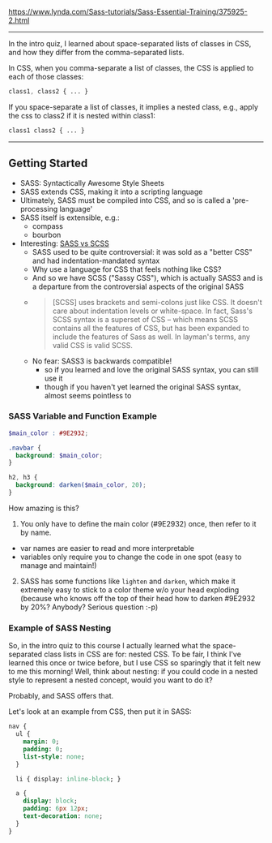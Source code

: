 https://www.lynda.com/Sass-tutorials/Sass-Essential-Training/375925-2.html

------------------------------------------------------------------

In the intro quiz, I learned about space-separated lists of classes in CSS, and
how they differ from the comma-separated lists.

In CSS, when you comma-separate a list of classes, the CSS is
applied to each of those classes:
```css
class1, class2 { ... }
```

If you space-separate a list of classes, it implies a nested class, e.g., apply
the css to class2 if it is nested within class1:
```css
class1 class2 { ... }
```

----------------------------------------------------------------------

## Getting Started
* SASS: Syntactically Awesome Style Sheets
* SASS extends CSS, making it into a scripting language
* Ultimately, SASS must be compiled into CSS, and so is called a 'pre-processing language'
* SASS itself is extensible, e.g.:
  - compass
  - bourbon
* Interesting: [SASS vs SCSS](http://www.thesassway.com/editorial/sass-vs-scss-which-syntax-is-better)
  - SASS used to be quite controversial: it was sold as a "better CSS" and had indentation-mandated syntax
  - Why use a language for CSS that feels nothing like CSS?
  - And so we have SCSS ("Sassy CSS"), which is actually SASS3 and is a departure from the controversial aspects of the original SASS
  - > [SCSS] uses brackets and semi-colons just like CSS. It doesn't care about indentation levels or white-space. In fact, Sass's SCSS syntax is a superset of CSS – which means SCSS contains all the features of CSS, but has been expanded to include the features of Sass as well. In layman's terms, any valid CSS is valid SCSS. 
  - No fear: SASS3 is backwards compatible!
    * so if you learned and love the original SASS syntax, you can still use it
    * though if you haven't yet learned the original SASS syntax, almost seems pointless to

### SASS Variable and Function Example
```scss
$main_color : #9E2932;

.navbar {
  background: $main_color;
}

h2, h3 {
  background: darken($main_color, 20);
}
```

How amazing is this?

1. You only have to define the main color (#9E2932) once, then refer to it by name.
  - var names are easier to read and more interpretable
  - variables only require you to change the code in one spot (easy to manage and maintain!)
2. SASS has some functions like `lighten` and `darken`, which make it extremely easy to stick to
   a color theme w/o your head exploding (because who knows off the top of their head how to
   darken #9E2932 by 20%? Anybody? Serious question :-p)

### Example of SASS Nesting
So, in the intro quiz to this course I actually learned what the space-separated class
lists in CSS are for: nested CSS.  To be fair, I think I've learned this once or twice before, but
I use CSS so sparingly that it felt new to me this morning!  Well, think about nesting: if
you could code in a nested style to represent a nested concept, would you want to do it?  

Probably, and SASS offers that.

Let's look at an example from CSS, then put it in SASS:

```sass
nav {
  ul {
    margin: 0;
    padding: 0;
    list-style: none;
  }

  li { display: inline-block; }

  a {
    display: block;
    padding: 6px 12px;
    text-decoration: none;
  }
}
```


